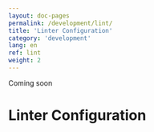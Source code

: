 ```yaml
---
layout: doc-pages
permalink: /development/lint/
title: 'Linter Configuration'
category: 'development'
lang: en
ref: lint
weight: 2
---
```


<span class="label label-info">Coming soon</span>

# Linter Configuration
